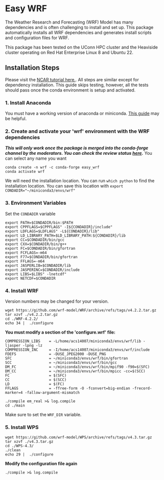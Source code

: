 # Easy WRF

The Weather Research and Forecasting (WRF) Model has many dependencies and is often challenging to install and set up. This package automatically installs all WRF dependencies and generates install scripts and configuration files for WRF.

This package has been tested on the UConn HPC cluster and the Heaviside cluster operating on Red Hat Enterprise Linux 8 and Ubuntu 22.  

## Installation Steps
Please visit the [NCAR tutorial here.](https://www2.mmm.ucar.edu/wrf/OnLineTutorial/compilation_tutorial.php#STEP4). All steps are similar except for dependency installation. This guide skips testing, however, all the tests should pass once the conda environment is setup and activated.



### 1. Install Anaconda
You must have a working version of anaconda or miniconda. [This guide](https://docs.conda.io/projects/conda/en/latest/user-guide/install/linux.html) may be helpful.

### 2. Create and activate your 'wrf' environment with the WRF dependencies
***This will only work once the package is merged into the conda-forge channel by the moderators. You can check the review status [here](https://github.com/conda-forge/staged-recipes/pull/21922).***
You can select any name you want
```shell
conda create -n wrf -c conda-forge easy_wrf
conda activate wrf
```
We will need the installation location. You can run ```which python``` to find the installation location. You can save this location with ```export CONDADIR="~/miniconda3/envs/wrf"```

### 3. Environment Variables
Set the ```CONDADIR``` variable

```shell
export PATH=$CONDADIR/bin:$PATH
export CPPFLAGS=$CPPFLAGS" -I${CONDADIR}/include"
export LDFLAGS=$LDFLAGS" -L${CONDADIR}/lib"
export LD_LIBRARY_PATH=$LD_LIBRARY_PATH:${CONDADIR}/lib
export CC=$CONDADIR/bin/gcc
export CXX=$CONDADIR/bin/g++
export FC=$CONDADIR/bin/gfortran
export FCFLAGS=-m64
export F77=$CONDADIR/bin/gfortran
export FFLAGS=-m64
export JASPERLIB=$CONDADIR/lib
export JASPERINC=$CONDADIR/include
export LIBS=$LIBS" -lnetcdf"
export NETCDF=$CONDADIR
```

### 4. Install WRF
Version numbers may be changed for your version.
```shell
wget https://github.com/wrf-model/WRF/archive/refs/tags/v4.2.2.tar.gz
tar xzvf ./v4.2.2.tar.gz
cd ./WRF-4.2.2/
echo 34 |  ./configure
```
**You must modify a section of the 'configure.wrf' file:**
```shell
COMPRESSION_LIBS    = -L/home/acs14007/miniconda3/envs/wrf/lib -ljasper -lpng -lz
COMPRESSION_INC     = -I/home/acs14007/miniconda3/envs/wrf/include
FDEFS               = -DUSE_JPEG2000 -DUSE_PNG
SFC                 = ~/miniconda3/envs/wrf/bin/gfortran
SCC                 = ~/miniconda3/envs/wrf/bin/gcc
DM_FC               = ~/miniconda3/envs/wrf/bin/mpif90 -f90=$(SFC)
DM_CC               = ~/miniconda3/envs/wrf/bin/mpicc -cc=$(SCC)
FC                  = $(SFC) 
CC                  = $(SCC)
LD                  = $(FC)
FFLAGS              = -ffree-form -O -fconvert=big-endian -frecord-marker=4 -fallow-argument-mismatch
```

```shell
./compile em_real >& log.compile
cd ./main
```

Make sure to set the ```WRF_DIR``` variable.

### 5. Install WPS
```shell
wget https://github.com/wrf-model/WPS/archive/refs/tags/v4.3.tar.gz
tar xzvf ./v4.3.tar.gz
cd ./WPS-4.3/
./clean
echo 29 |  ./configure
```
**Modify the configuration file again**
```shell
./compile >& log.compile
```


